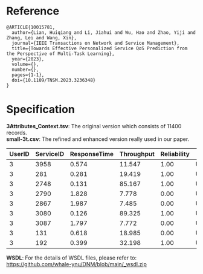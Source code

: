 # Reference
```
@ARTICLE{10015781,
  author={Lian, Huiqiang and Li, Jiahui and Wu, Hao and Zhao, Yiji and Zhang, Lei and Wang, Xin},
  journal={IEEE Transactions on Network and Service Management}, 
  title={Towards Effective Personalized Service QoS Prediction from the Perspective of Multi-Task Learning}, 
  year={2023},
  volume={},
  number={},
  pages={1-1},
  doi={10.1109/TNSM.2023.3236348}
}
```
# Specification
**3Attributes_Context.tsv**: The original version which consists of 11400 records. 
</br>
**small-3t.csv**: The refined and enhanced version really used in our paper.
</br>

UserID|ServiceID|ResponseTime|Throughput|Reliability|UserRegion|UserAS|UserSubnet|UserIP|UserGP|ServiceRegion|ServiceAS|ServiceSubnet|ServiceIP|ServiceGP|...
------|------|------|------|------|------|------|------|------|------|------|------|------|------|------|------
3|3958|0.574|11.547|1.00 |United_States|AS17|AS17_128.10.0.0/16|128.10.19.52|40.4249_-86.9162|Australia|AS9328|AS9328_203.89.199.0/24|203.89.199.52|-37.8139_144.9634|3958.wsdl
3|281|0.281|19.419|1.00 |United_States|AS17|AS17_128.10.0.0/16|128.10.19.52|40.4249_-86.9162|Belgium|AS2611|AS2611_193.190.76.0/24|193.190.76.50|51.05_3.7167|281.wsdl
3|2748|0.131|85.167|1.00 |United_States|AS17|AS17_128.10.0.0/16|128.10.19.52|40.4249_-86.9162|Canada|AS3359|AS3359_129.128.0.0/16|129.128.98.86|53.5248_-113.5334|2748.wsdl
3|2790|1.828|7.778|0.00 |United_States|AS17|AS17_128.10.0.0/16|128.10.19.52|40.4249_-86.9162|Canada|AS3359|AS3359_129.128.0.0/16|129.128.98.86|53.5248_-113.5334|2790.wsdl
3|2867|1.987|7.485|0.00 |United_States|AS17|AS17_128.10.0.0/16|128.10.19.52|40.4249_-86.9162|Canada|AS3359|AS3359_129.128.0.0/16|129.128.98.86|53.5248_-113.5334|2867.wsdl
3|3080|0.126|89.325|1.00 |United_States|AS17|AS17_128.10.0.0/16|128.10.19.52|40.4249_-86.9162|Canada|AS3359|AS3359_129.128.0.0/16|129.128.98.86|53.5248_-113.5334|3080.wsdl
3|3087|1.797|7.772|0.00 |United_States|AS17|AS17_128.10.0.0/16|128.10.19.52|40.4249_-86.9162|Canada|AS3359|AS3359_129.128.0.0/16|129.128.98.86|53.5248_-113.5334|3087.wsdl
3|131|0.618|18.985|0.00 |United_States|AS17|AS17_128.10.0.0/16|128.10.19.52|40.4249_-86.9162|France|AS2200|AS2200_147.99.0.0/16|147.99.102.41|43.5278_1.4824|131.wsdl
3|192|0.399|32.198|1.00 |United_States|AS17|AS17_128.10.0.0/16|128.10.19.52|40.4249_-86.9162|Germany|AS680|AS680_134.76.0.0/16|134.76.31.209|51.5333_9.9333|192.wsdl

**WSDL**: For the details of WSDL files,  please refer to: https://github.com/whale-ynu/DNM/blob/main/_wsdl.zip
